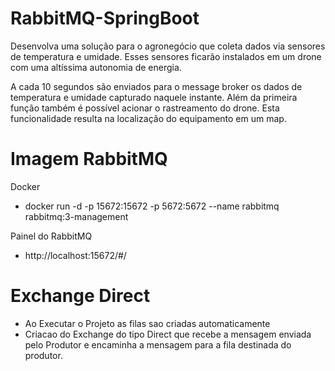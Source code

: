 # RabbitMQ-SpringBoot

Desenvolva uma solução para o agronegócio que coleta dados via sensores de temperatura
e umidade. Esses sensores ficarão instalados em um drone com uma altíssima autonomia
de energia.

A cada 10 segundos são enviados para o message broker os dados de temperatura e
umidade capturado naquele instante.
Além da primeira função também é possível acionar o rastreamento do drone. Esta
funcionalidade resulta na localização do equipamento em um map.


# Imagem RabbitMQ

Docker
  - docker run -d -p 15672:15672 -p 5672:5672 --name rabbitmq rabbitmq:3-management
 
Painel do RabbitMQ
  - http://localhost:15672/#/
  
  
# Exchange Direct 

- Ao Executar o Projeto as filas sao criadas automaticamente
- Criacao do Exchange do tipo Direct que recebe a mensagem enviada pelo Produtor e encaminha a mensagem para a fila destinada do produtor.

